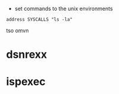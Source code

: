 - set commands to the unix environments
```
address SYSCALLS "ls -la"
```
tso omvn

# dsnrexx
# ispexec
